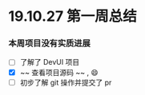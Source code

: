 # 19.10.27 第一周总结

### 本周项目没有实质进展

- [ ] 了解了 DevUI 项目
- [x] ~~ 查看项目源码 ~~ , :smile:
- [ ] 初步了解 git 操作并提交了 pr

